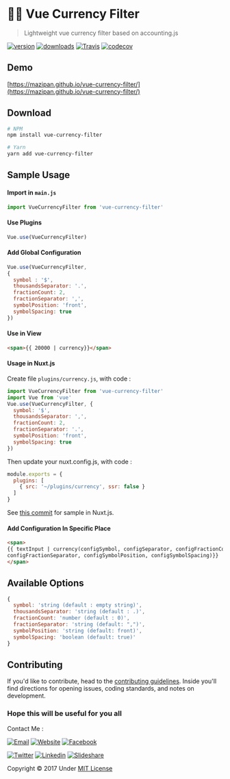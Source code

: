 # 💸🍻 Vue Currency Filter

> Lightweight vue currency filter based on accounting.js

[![version](https://img.shields.io/npm/v/vue-currency-filter.svg)](https://www.npmjs.com/package/vue-currency-filter) [![downloads](https://img.shields.io/npm/dt/vue-currency-filter.svg)](https://www.npmjs.com/package/vue-currency-filter) [![Travis](https://img.shields.io/travis/mazipan/vue-currency-filter.svg)](https://travis-ci.org/mazipan/vue-currency-filter)
[![codecov](https://codecov.io/gh/mazipan/vue-currency-filter/branch/master/graph/badge.svg)](https://codecov.io/gh/mazipan/vue-currency-filter)


## Demo

[https://mazipan.github.io/vue-currency-filter/](https://mazipan.github.io/vue-currency-filter/)

## Download

```bash
# NPM
npm install vue-currency-filter

# Yarn
yarn add vue-currency-filter
```

## Sample Usage

#### Import in `main.js`

```javascript
import VueCurrencyFilter from 'vue-currency-filter'
```

#### Use Plugins

```javascript
Vue.use(VueCurrencyFilter)
```

#### Add Global Configuration

```javascript
Vue.use(VueCurrencyFilter,
{
  symbol : '$',
  thousandsSeparator: '.',
  fractionCount: 2,
  fractionSeparator: ',',
  symbolPosition: 'front',
  symbolSpacing: true
})
```

#### Use in View

```html
<span>{{ 20000 | currency}}</span>
```

#### Usage in Nuxt.js

Create file `plugins/currency.js`, with code :

```js
import VueCurrencyFilter from 'vue-currency-filter'
import Vue from 'vue'
Vue.use(VueCurrencyFilter, {
  symbol: '$',
  thousandsSeparator: ',',
  fractionCount: 2,
  fractionSeparator: '.',
  symbolPosition: 'front',
  symbolSpacing: true
})
```

Then update your nuxt.config.js, with code :

```js
module.exports = {
  plugins: [
    { src: '~/plugins/currency', ssr: false }
  ]
}
```

See [this commit](https://github.com/mazipan/nuxt-blog/commit/59b69e67ca47da973d3c065f57ddecb36ce6da2b) for sample in Nuxt.js.

#### Add Configuration In Specific Place

```html
<span>
{{ textInput | currency(configSymbol, configSeparator, configFractionCount,
configFractionSeparator, configSymbolPosition, configSymbolSpacing)}}
</span>
```

## Available Options

```javascript
{
  symbol: 'string (default : empty string)',
  thousandsSeparator: 'string (default : .)',
  fractionCount: 'number (default : 0)',
  fractionSeparator: 'string (default: ",")',
  symbolPosition: 'string (default: front)',
  symbolSpacing: 'boolean (default: true)'
}
```

## Contributing

If you'd like to contribute, head to the [contributing guidelines](/CONTRIBUTING.md). Inside you'll find directions for opening issues, coding standards, and notes on development.

### Hope this will be useful for you all

Contact Me :

[![Email](https://img.shields.io/badge/mazipanneh-Email-yellow.svg?maxAge=3600)](mailto:mazipanneh@gmail.com)
[![Website](https://img.shields.io/badge/mazipanneh-Blog-brightgreen.svg?maxAge=3600)](https://mazipanneh.com/blog/)
[![Facebook](https://img.shields.io/badge/mazipanneh-Facebook-blue.svg?maxAge=3600)](https://facebook.com/mazipanneh)

[![Twitter](https://img.shields.io/badge/Maz_Ipan-Twitter-55acee.svg?maxAge=3600)](https://twitter.com/Maz_Ipan)
[![Linkedin](https://img.shields.io/badge/irfanmaulanamazipan-Linkedin-0077b5.svg?maxAge=3600)](https://id.linkedin.com/in/irfanmaulanamazipan)
[![Slideshare](https://img.shields.io/badge/IrfanMaulana21-Slideshare-0077b5.svg?maxAge=3600)](https://www.slideshare.net/IrfanMaulana21)

Copyright © 2017 Under [MIT License](https://github.com/mazipan/ghibli-fans/blob/master/LICENSE)
